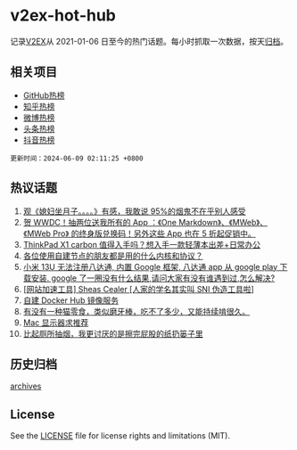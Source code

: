 # v2ex-hot-hub

 记录[V2EX](https://www.v2ex.com/)从 2021-01-06 日至今的热门话题。每小时抓取一次数据，按天[归档](archives)。
 
 ## 相关项目

- [GitHub热榜](https://github.com/lonnyzhang423/github-hot-hub)
- [知乎热榜](https://github.com/lonnyzhang423/zhihu-hot-hub)
- [微博热榜](https://github.com/lonnyzhang423/weibo-hot-hub)
- [头条热榜](https://github.com/lonnyzhang423/toutiao-hot-hub)
- [抖音热榜](https://github.com/lonnyzhang423/douyin-hot-hub)


 `更新时间：2024-06-09 02:11:25 +0800`

## 热议话题

1. [观《媳妇坐月子。。。。》有感，我敢说 95%的烟鬼不在乎别人感受](https://www.v2ex.com/t/1047883)
1. [贺 WWDC！抽两位送我所有的 App ：《One Markdown》、《MWeb》、《MWeb Pro》 的终身版兑换码！另外这些 App 也在 5 折起促销中。](https://www.v2ex.com/t/1047951)
1. [ThinkPad X1 carbon 值得入手吗？想入手一款轻薄本出差+日常办公](https://www.v2ex.com/t/1047871)
1. [各位使用自建节点的朋友都是用的什么内核和协议？](https://www.v2ex.com/t/1047885)
1. [小米 13U 无法注册八达通, 内置 Google 框架, 八达通 app 从 google play 下载安装. google 了一圈没有什么结果,请问大家有没有谁遇到过,怎么解决?](https://www.v2ex.com/t/1047897)
1. [[网站加速工具] Sheas Cealer [人家的学名其实叫 SNI 伪造工具啦]](https://www.v2ex.com/t/1047955)
1. [自建 Docker Hub 镜像服务](https://www.v2ex.com/t/1047891)
1. [有没有一种猫零食，类似磨牙棒，吃不了多少，又能持续啃很久。](https://www.v2ex.com/t/1047904)
1. [Mac 显示器求推荐](https://www.v2ex.com/t/1047890)
1. [比起厕所抽烟，我更讨厌的是擦完屁股的纸扔篓子里](https://www.v2ex.com/t/1047945)

## 历史归档

[archives](archives)

## License

See the [LICENSE](LICENSE) file for license rights and limitations (MIT).
